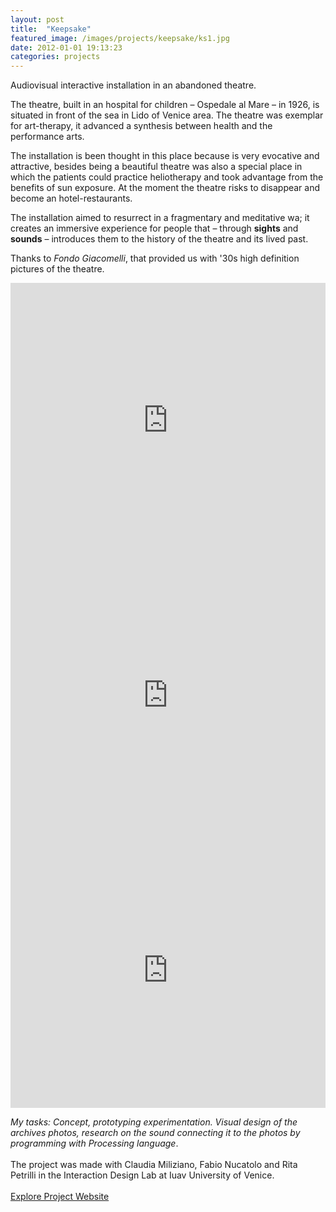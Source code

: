 ```yaml
---
layout: post
title:  "Keepsake"
featured_image: /images/projects/keepsake/ks1.jpg
date: 2012-01-01 19:13:23
categories: projects
---
```



Audiovisual interactive installation in an abandoned theatre.

The theatre, built in an hospital for children – Ospedale al Mare – in 1926, is situated in front of the sea in Lido of Venice area. The theatre was exemplar for art-therapy, it advanced a synthesis between health and the performance arts.
<br>
<img src="http://payload131.cargocollective.com/1/10/325579/4935299/ks4.jpg" alt="">
<br>

The installation is been thought in this place because is very evocative and attractive, besides being a beautiful theatre was also a special place in which the patients could practice heliotherapy and took advantage from the benefits of sun exposure. At the moment the theatre risks to disappear and become an hotel-restaurants.
<br>
<img src="http://payload131.cargocollective.com/1/10/325579/4935299/ks5.jpg" alt="">
<br>

The installation aimed to resurrect in a fragmentary and meditative wa; it creates an immersive experience for people that – through <b>sights</b> and <b>sounds</b> – introduces them to the history of the theatre and its lived past.
<br>
<img src="http://payload131.cargocollective.com/1/10/325579/4935299/ks3.jpg" alt="">
<br>

Thanks to <i>Fondo Giacomelli</i>, that provided us with '30s high definition pictures of the theatre.


<iframe src="https://player.vimeo.com/video/44879867?color=e74c3c&title=0&byline=0&portrait=0" width="100%" height="440" frameborder="0" webkitallowfullscreen mozallowfullscreen allowfullscreen></iframe>
<iframe src="https://player.vimeo.com/video/44877426?color=e74c3c&title=0&byline=0&portrait=0" width="100%" height="440" frameborder="0" webkitallowfullscreen mozallowfullscreen allowfullscreen></iframe>
<iframe src="https://player.vimeo.com/video/64350687?color=e74c3c&title=0&byline=0&portrait=0" width="100%" height="440" frameborder="0" webkitallowfullscreen mozallowfullscreen allowfullscreen></iframe>


*My tasks: Concept, prototyping experimentation. Visual design of the archives photos, research on the sound connecting it to the photos by programming with Processing language*.
<br>
<br>
The project was made with Claudia Miliziano, Fabio Nucatolo and Rita Petrilli in the Interaction Design Lab at Iuav University of Venice.
<br>
<br>
<a href="http://www.interaction-venice.net/iuav11-12lab2/projects/keepsake/" target="_blank" class="button">Explore Project Website</a>
